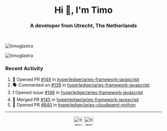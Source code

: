 <h1 align="center">Hi 👋, I'm Timo</h1>
<h3 align="center">A developer from Utrecht, The Netherlands</h3>
<br/>
<!-- https://github.com/rahuldkjain/github-profile-readme-generator --!>

<p align="left"><img src="https://github-readme-stats.vercel.app/api?username=timoglastra&show_icons=true&count_private=true&" alt="timoglastra" /></p>

<!--
Github language stats
<p align="left"><img src="https://github-readme-stats.vercel.app/api/top-langs/?username=timoglastra&layout=compact" alt="timoglastra" /><p>
-->

<!-- Codestats language stats -->
<p align="left"><img src="https://codestats-readme.vercel.app/api/top-langs/?username=timoglastra&layout=compact&language_count=12" alt="timoglastra" /><p>  
  
<h3>Recent Activity</h3>

<!--START_SECTION:activity-->
1. 💪 Opened PR [#149](https://github.com/hyperledger/aries-framework-javascript/pull/149) in [hyperledger/aries-framework-javascript](https://github.com/hyperledger/aries-framework-javascript)
2. 🗣 Commented on [#139](https://github.com/hyperledger/aries-framework-javascript/issues/139) in [hyperledger/aries-framework-javascript](https://github.com/hyperledger/aries-framework-javascript)
3. ❗️ Opened issue [#146](https://github.com/hyperledger/aries-framework-javascript/issues/146) in [hyperledger/aries-framework-javascript](https://github.com/hyperledger/aries-framework-javascript)
4. 🎉 Merged PR [#145](https://github.com/hyperledger/aries-framework-javascript/pull/145) in [hyperledger/aries-framework-javascript](https://github.com/hyperledger/aries-framework-javascript)
5. 💪 Opened PR [#840](https://github.com/hyperledger/aries-cloudagent-python/pull/840) in [hyperledger/aries-cloudagent-python](https://github.com/hyperledger/aries-cloudagent-python)
<!--END_SECTION:activity-->

---

<p align="center">
<a href="https://twitter.com/timoglastra" target="blank"><img align="center" src="https://cdn.jsdelivr.net/npm/simple-icons@3.0.1/icons/twitter.svg" alt="timoglastra" height="30" width="30" /></a>
<a href="https://linkedin.com/in/timoglastra" target="blank"><img align="center" src="https://cdn.jsdelivr.net/npm/simple-icons@3.0.1/icons/linkedin.svg" alt="timoglastra" height="30" width="30" /></a>
</p>



